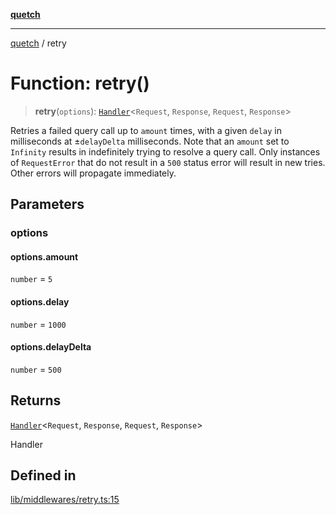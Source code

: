 [**quetch**](../README.md)

***

[quetch](../README.md) / retry

# Function: retry()

> **retry**(`options`): [`Handler`](../type-aliases/Handler.md)\<`Request`, `Response`, `Request`, `Response`\>

Retries a failed query call up to `amount` times, with a given `delay` in milliseconds at ±`delayDelta` milliseconds.
Note that an `amount` set to `Infinity` results in indefinitely trying to resolve a query call.
Only instances of `RequestError` that do not result in a `500` status error will result in new tries. Other errors will propagate immediately.

## Parameters

### options

#### options.amount

`number` = `5`

#### options.delay

`number` = `1000`

#### options.delayDelta

`number` = `500`

## Returns

[`Handler`](../type-aliases/Handler.md)\<`Request`, `Response`, `Request`, `Response`\>

Handler

## Defined in

[lib/middlewares/retry.ts:15](https://github.com/nevoland/quetch/blob/d3c3874b3b683738adb5be9e083a7d95e2758c83/lib/middlewares/retry.ts#L15)
